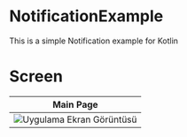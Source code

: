 # NotificationExample
This is a simple Notification example for Kotlin 

# Screen
   Main Page | 
----------------- | 
![Uygulama Ekran Görüntüsü](https://i.hizliresim.com/7rsoayp.gif) | 
